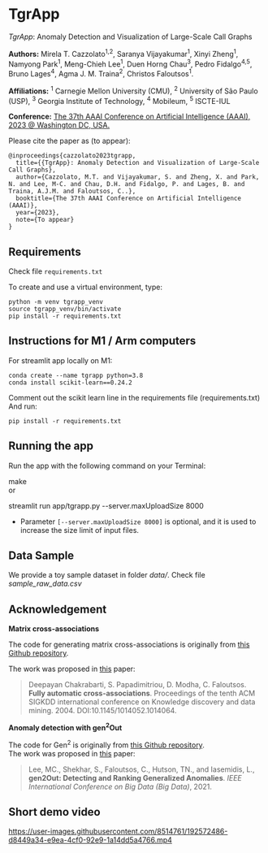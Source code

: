 
# TgrApp

*TgrApp*: Anomaly Detection and Visualization of Large-Scale Call Graphs  

**Authors:** Mirela T. Cazzolato<sup>1,2</sup>, Saranya Vijayakumar<sup>1</sup>, Xinyi Zheng<sup>1</sup>, Namyong Park<sup>1</sup>, Meng-Chieh Lee<sup>1</sup>, Duen Horng Chau<sup>3</sup>, Pedro Fidalgo<sup>4,5</sup>, Bruno Lages<sup>4</sup>, Agma J. M. Traina<sup>2</sup>, Christos Faloutsos<sup>1</sup>.  

**Affiliations:**  <sup>1</sup> Carnegie Mellon University (CMU), <sup>2</sup> University of São Paulo (USP), <sup>3</sup> Georgia Institute of Technology, <sup>4</sup> Mobileum, <sup>5</sup> ISCTE-IUL  
    
**Conference:** [The 37th AAAI Conference on Artificial Intelligence (AAAI), 2023 @ Washington DC, USA.](https://aaai.org/Conferences/AAAI-23/)  

Please cite the paper as (to appear):  

```
@inproceedings{cazzolato2023tgrapp,
  title={{TgrApp}: Anomaly Detection and Visualization of Large-Scale Call Graphs},
  author={Cazzolato, M.T. and Vijayakumar, S. and Zheng, X. and Park, N. and Lee, M-C. and Chau, D.H. and Fidalgo, P. and Lages, B. and Traina, A.J.M. and Faloutsos, C..},
  booktitle={The 37th AAAI Conference on Artificial Intelligence (AAAI)},
  year={2023},
  note={To appear}
}
```

## Requirements

Check file `requirements.txt`  

To create and use a virtual environment, type:  

    python -m venv tgrapp_venv  
    source tgrapp_venv/bin/activate  
    pip install -r requirements.txt  

## Instructions for M1 / Arm computers

For streamlit app locally on M1:  

    conda create --name tgrapp python=3.8  
    conda install scikit-learn==0.24.2  

Comment out the scikit learn line in the requirements file (requirements.txt)  
And run:  

    pip install -r requirements.txt  

## Running the app

Run the app with the following command on your Terminal:  

make  
or  

streamlit run app/tgrapp.py --server.maxUploadSize 8000  

- Parameter `[--server.maxUploadSize 8000]` is optional, and it is used to increase the size limit of input files.  

## Data Sample

We provide a toy sample dataset in folder *data/*. Check file *sample_raw_data.csv*  

## Acknowledgement

**Matrix cross-associations**

The code for generating matrix cross-associations is originally from [this Github repository]([https://github.com/clifflyon/fully-automatic-cross-associations](https://github.com/clifflyon/fully-automatic-cross-associations)).  

The work was proposed in [this]([https://www.cs.cmu.edu/~christos/PUBLICATIONS/kdd04-cross-assoc.pdf](https://www.cs.cmu.edu/~christos/PUBLICATIONS/kdd04-cross-assoc.pdf)) paper:  

> Deepayan Chakrabarti, S. Papadimitriou, D. Modha, C. Faloutsos.  
>  **Fully automatic cross-associations**. Proceedings of the tenth ACM SIGKDD international conference on Knowledge discovery and data  
> mining. 2004. DOI:10.1145/1014052.1014064.  

**Anomaly detection with gen<sup>2</sup>Out**  

The code for Gen<sup>2</sup> is originally from [this Github repository]([https://github.com/mengchillee/gen2Out](https://github.com/mengchillee/gen2Out)).  
The work was proposed in [this]([https://arxiv.org/pdf/2109.02704.pdf](https://arxiv.org/pdf/2109.02704.pdf)) paper:  

> Lee, MC., Shekhar, S., Faloutsos, C., Hutson, TN., and Iasemidis, L., **gen2Out: Detecting and Ranking Generalized Anomalies**. _IEEE International Conference on Big Data (Big Data)_, 2021.  

## Short demo video

https://user-images.githubusercontent.com/8514761/192572486-d8449a34-e9ea-4cf0-92e9-1a14dd5a4766.mp4


